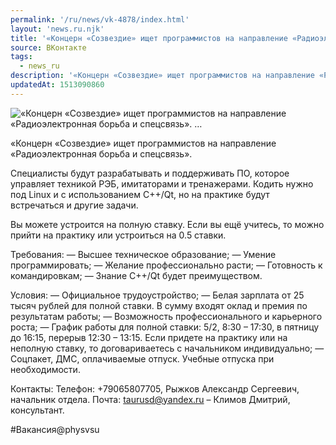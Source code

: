 ```yaml
---
permalink: '/ru/news/vk-4878/index.html'
layout: 'news.ru.njk'
title: '«Концерн «Созвездие» ищет программистов на направление «Радиоэлектронная борьба и спецсвязь».  …'
source: ВКонтакте
tags:
  - news_ru
description: '«Концерн «Созвездие» ищет программистов на направление «Радиоэлектронная борьба и спецсвязь».  …'
updatedAt: 1513090860
---
```

![«Концерн «Созвездие» ищет программистов на направление «Радиоэлектронная борьба и спецсвязь».  …](https://sun9-29.userapi.com/impf/c840628/v840628693/32e59/Xhq2q8V_e50.jpg?size=900x600&quality=96&proxy=1&sign=f669bcc951267fd58147b2177b65f095&c_uniq_tag=o30AawY1mti2FQ0k-ios0-yl5UhW1lHMCjxR5CuIrjA&type=album)

«Концерн «Созвездие» ищет программистов на направление «Радиоэлектронная борьба и спецсвязь».

Специалисты будут разрабатывать и поддерживать ПО, которое управляет техникой РЭБ, имитаторами и тренажерами. Кодить нужно под Linux и с использованием С++/Qt, но на практике будут встречаться и другие задачи.

Вы можете устроится на полную ставку. Если вы ещё учитесь, то можно прийти на практику или устроиться на 0.5 ставки.

Требования:
— Высшее техническое образование;
— Умение программировать;
— Желание профессионально расти;
— Готовность к командировкам;
— Знание С++/Qt будет преимуществом.

Условия:
— Официальное трудоустройство;
— Белая зарплата от 25 тысяч рублей для полной ставки. В сумму входят оклад и премия по результатам работы;
— Возможность профессионального и карьерного роста;
— График работы для полной ставки: 5/2, 8:30 – 17:30, в пятницу до 16:15, перерыв 12:30 – 13:15. Если придете на практику или на неполную ставку, то договариваетесь с начальником индивидуально;
— Соцпакет, ДМС, оплачиваемые отпуск. Учебные отпуска при необходимости.

Контакты:
Телефон: +79065807705, Рыжков Александр Сергеевич, начальник отдела.
Почта: taurusd@yandex.ru – Климов Дмитрий, консультант.

#Вакансия@physvsu
